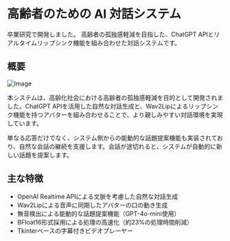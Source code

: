 # 高齢者のための AI 対話システム

卒業研究で開発しました。
高齢者の孤独感軽減を目指した、ChatGPT APIとリアルタイムリップシンク機能を組み合わせた対話システムです。

## 概要
![Image](https://github.com/user-attachments/assets/5160b6d9-bc66-4510-b091-c06ba2554c04)

本システムは、高齢化社会における高齢者の孤独感軽減を目的として開発されました。ChatGPT APIを活用した自然な対話生成と、Wav2Lipによるリップシンク機能を持つアバターを組み合わせることで、より親しみやすい対話環境を実現しています。

単なる応答だけでなく、システム側からの能動的な話題提案機能も実装されており、自然な会話の継続を支援します。会話が途切れると、システムが自動的に新しい話題を提案します。

## 主な特徴

- OpenAI Realtime APIによる文脈を考慮した自然な対話生成
- Wav2Lipによる音声に同期したアバターの口の動き生成
- 無音検出による能動的な話題提案機能（GPT-4o-mini使用）
- BFloat16形式採用による処理の高速化（約23%の処理時間削減）
- Tkinterベースの字幕付きビデオプレーヤー

